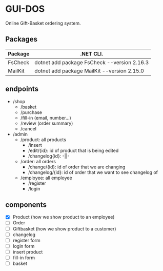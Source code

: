 # GUI-DOS
Online Gift-Basket ordering system.

## Packages
|Package     |.NET CLI.                          |
|------------|-----------------------------------|
|FsCheck     |dotnet add package FsCheck --version 2.16.3|
|MailKit     |dotnet add package MailKit --version 2.15.0|

## endpoints
- /shop
    - /basket
    - /purchase
    - /fill-in (email, number...)
    - /review  (order summary)
    - /cancel
- /admin
    - /product: all products
        - /insert
        - /edit/{id}: id of product that is being edited
        - /changelog{id}: -||-
    - /order: all orders
        - /change/{id}: id of order that we are changing
        - /changelog/{id}: id of order that we want to see changelog of
    - /employee: all employee
        - /register
        - /login

## components
- [x] Product (how we show product to an employee)
- [ ] Order
- [ ] Giftbasket (how we show product to a customer)
- [ ] changelog
- [ ] register form
- [ ] login form
- [ ] insert product
- [ ] fill-in form
- [ ] basket
